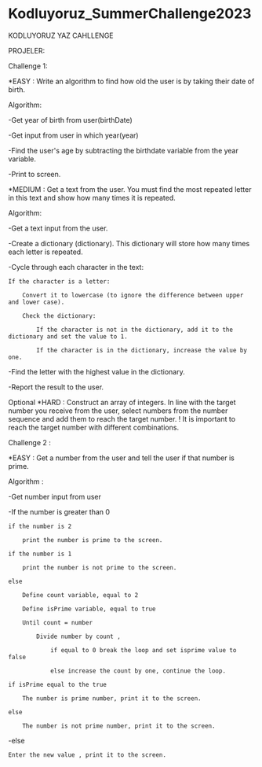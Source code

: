 # Kodluyoruz_SummerChallenge2023

KODLUYORUZ YAZ CAHLLENGE

PROJELER:

Challenge 1:

*EASY : Write an algorithm to find how old the user is by taking their date of birth.

Algorithm: 

-Get year of birth from user(birthDate)

-Get input from user in which year(year)

-Find the user's age by subtracting the birthdate variable from the year variable.

-Print to screen.

*MEDIUM : Get a text from the user. You must find the most repeated letter in this text and show how many times it is repeated.

Algorithm: 

-Get a text input from the user.

-Create a dictionary (dictionary). This dictionary will store how many times each letter is repeated.

-Cycle through each character in the text:
    
    If the character is a letter:
        
        Convert it to lowercase (to ignore the difference between upper and lower case).
        
        Check the dictionary:
            
            If the character is not in the dictionary, add it to the dictionary and set the value to 1.
            
            If the character is in the dictionary, increase the value by one.

-Find the letter with the highest value in the dictionary.

-Report the result to the user.


Optional
*HARD : Construct an array of integers. In line with the target number you receive from the user, select numbers from the number sequence and add them to reach the target number.
! It is important to reach the target number with different combinations.

Challenge 2 :

*EASY : Get a number from the user and tell the user if that number is prime.

Algorithm :

-Get number input from user

-If the number is greater than 0
    
    if the number is 2
        
        print the number is prime to the screen.
    
    if the number is 1
        
        print the number is not prime to the screen.
    
    else
        
        Define count variable, equal to 2
        
        Define isPrime variable, equal to true
        
        Until count = number
            
            Divide number by count , 
                
                if equal to 0 break the loop and set isprime value to false
                
                else increase the count by one, continue the loop.
    
    if isPrime equal to the true 
        
        The number is prime number, print it to the screen.
    
    else
        
        The number is not prime number, print it to the screen.

-else
    
    Enter the new value , print it to the screen.


